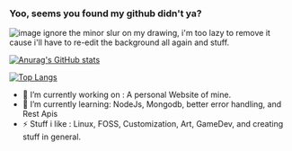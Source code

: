 ### Yoo, seems you found my github didn't ya?

![image](https://user-images.githubusercontent.com/70679402/183266195-1183918d-ac3f-4eb0-8a93-25d4817f9635.png)
ignore the minor slur on my drawing, i'm too lazy to remove it cause i'll have to re-edit the background all again and stuff.

[![Anurag's GitHub stats](https://github-readme-stats.vercel.app/api?username=MayonnaiseTraveler&show_icons=true&count_private=true&theme=radical)](https://github.com/anuraghazra/github-readme-stats)

[![Top Langs](https://github-readme-stats.vercel.app/api/top-langs/?username=MayonnaiseTraveler&theme=radical&exclude_repo=dotfiles&langs_count=7)](https://github.com/anuraghazra/github-readme-stats)

- 🔭 I’m currently working on :
  A personal Website of mine.
- 🌱 I’m currently learning:
  NodeJs, Mongodb, better error handling, and Rest Apis
- ⚡ Stuff i like :
  Linux, FOSS, Customization, Art, GameDev, and creating stuff in general.
